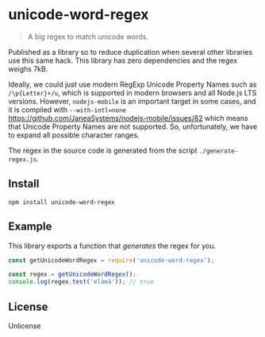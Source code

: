 # unicode-word-regex

> A big regex to match unicode words.

Published as a library so to reduce duplication when several other libraries use this same hack. This library has zero dependencies and the regex weighs 7kB.

Ideally, we could just use modern RegExp Unicode Property Names such as `/\p{Letter}+/u`, which is supported in modern browsers and all Node.js LTS versions. However, `nodejs-mobile` is an important target in some cases, and it is compiled with `--with-intl=none` https://github.com/JaneaSystems/nodejs-mobile/issues/82 which means that Unicode Property Names are not supported. So, unfortunately, we have to expand all possible character ranges.

The regex in the source code is generated from the script `./generate-regex.js`.

## Install

```
npm install unicode-word-regex
```

## Example

This library exports a function that _generates_ the regex for you.

```js
const getUnicodeWordRegex = require('unicode-word-regex');

const regex = getUnicodeWordRegex();
console.log(regex.test('elämä')); // true
```

## License

Unlicense
